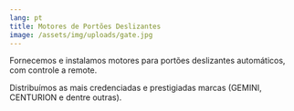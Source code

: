 ```yaml
---
lang: pt
title: Motores de Portões Deslizantes
image: /assets/img/uploads/gate.jpg
---
```

Fornecemos e instalamos motores para portões deslizantes automáticos, com controle a remote.

Distribuímos as mais credenciadas e prestigiadas marcas (GEMINI, CENTURION e dentre outras).
